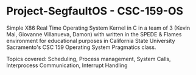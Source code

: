 # Project-SegfaultOS - CSC-159-OS
Simple X86 Real Time Operating System Kernel in C in a team of 3 (Kevin Mai, Giovanne Villanueva, Damon) with  written in the SPEDE & Flames environment for educational purposes in California State University Sacramento's CSC 159 Operating System Pragmatics class. 

Topics covered: Scheduling, Process management, System Calls, Interprocess Communication, Interrupt Handling
